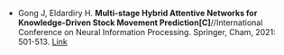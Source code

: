 * Gong J, Eldardiry H. <b>Multi-stage Hybrid Attentive Networks for Knowledge-Driven Stock Movement Prediction[C]</b>//International Conference on Neural Information Processing. Springer, Cham, 2021: 501-513. [Link](https://link.springer.com/chapter/10.1007/978-3-030-92273-3_41)
